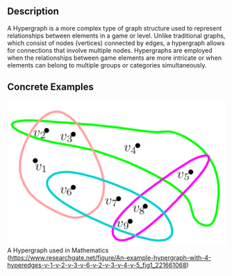 
## Description

A Hypergraph is a more complex type of graph structure used to represent relationships between elements in a game or level. Unlike traditional graphs, which consist of nodes (vertices) connected by edges, a hypergraph allows for connections that involve multiple nodes. Hypergraphs are employed when the relationships between game elements are more intricate or when elements can belong to multiple groups or categories simultaneously.

## Concrete Examples

![](Assets/hypergraph.png)
A Hypergraph used in Mathematics (https://www.researchgate.net/figure/An-example-hypergraph-with-4-hyperedges-v-1-v-2-v-3-v-6-v-2-v-3-v-4-v-5_fig1_221661068)